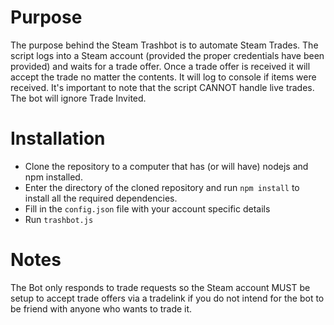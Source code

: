 # Purpose

The purpose behind the Steam Trashbot is to automate Steam Trades.
The script logs into a Steam account (provided the proper credentials have been provided) and waits for a trade offer.
Once a trade offer is received it will accept the trade no matter the contents. It will log to console if items were received.
It's important to note that the script CANNOT handle live trades. The bot will ignore Trade Invited.


# Installation

- Clone the repository to a computer that has (or will have) nodejs and npm installed.
- Enter the directory of the cloned repository and run `npm install` to install all the required dependencies.
- Fill in the `config.json` file with your account specific details
- Run `trashbot.js`

# Notes

The Bot only responds to trade requests so the Steam account MUST be setup to accept trade offers via a tradelink
if you do not intend for the bot to be friend with anyone who wants to trade it.

